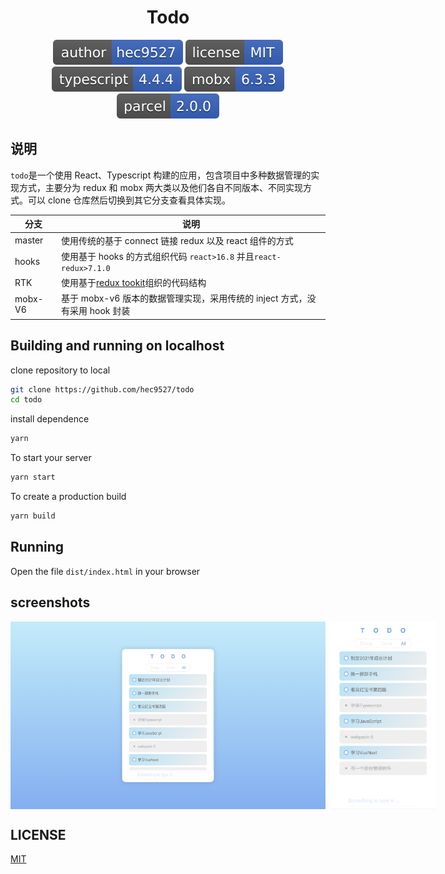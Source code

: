 <div style="text-align:center;" align="center">

# Todo

![](svg/author-hec9527.svg)
![](svg/license-MIT.svg)
![](svg/ts-4.4.4.svg)
![](svg/mobx-6.3.3.svg)
![](svg/parcel-2.0.0.svg)

</div>

## 说明

`todo`是一个使用 React、Typescript 构建的应用，包含项目中多种数据管理的实现方式，主要分为 redux 和 mobx 两大类以及他们各自不同版本、不同实现方式。可以 clone 仓库然后切换到其它分支查看具体实现。

| 分支    | 说明                                                                                 |
| ------- | ------------------------------------------------------------------------------------ |
| master  | 使用传统的基于 connect 链接 redux 以及 react 组件的方式                              |
| hooks   | 使用基于 hooks 的方式组织代码 `react>16.8` 并且`react-redux>7.1.0`                   |
| RTK     | 使用基于[redux tookit](https://www.npmjs.com/package/@reduxjs/toolkit)组织的代码结构 |
| mobx-V6 | 基于 mobx-v6 版本的数据管理实现，采用传统的 inject 方式，没有采用 hook 封装          |

## Building and running on localhost

clone repository to local

```zsh
git clone https://github.com/hec9527/todo
cd todo
```

install dependence

```zsh
yarn
```

To start your server

```zsh
yarn start
```

To create a production build

```zsh
yarn build
```

## Running

Open the file `dist/index.html` in your browser

## screenshots

<div style="display:flex;">
<img src="./images/20210824_16-58-10.png" width='auto' height='300' style="margin-right:8px" />

<img src="./images/20210824_16-58-48.png" width='auto' height='300' />
</div>

## LICENSE

[MIT](./LICENSE)
